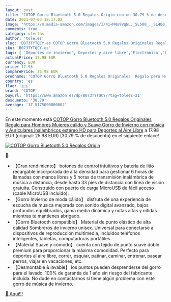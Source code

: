 ```yaml
---
layout: post
title: 'COTOP Gorro Bluetooth 5.0 Regalos Origin con un 30.79 % de descuento'
date: 2021-07-03 18:17:02
image: 'https://m.media-amazon.com/images/I/41+M4s9VqNL._SL500_._SL400_.jpg'
comments: true
category: ofertas
author: 'tole.es'
slug: 'B073TYTQCY-es COTOP Gorro Bluetooth 5.0 Regalos Originales Regalo para...'
sku: 'B073TYTQCY-es'
tags: [ 'Deportes de invierno','Deportes y aire libre','Electrónica','Esquí','Gorros de esquí para hombre','Ropa de esquí','Ropa de esquí para hombre','Ropa y equipo para deportes','auriculares','bluetooth','cotop', ]
actualPrice: 17.98 EUR
currency: EUR
price: 17.98
comparePrice: 25.98 EUR
prodname: 'COTOP Gorro Bluetooth 5.0 Regalos Originales  Regalo para Hombres  Mujeres  cálido y Suave Gorro de Invierno con música y Auriculares inalámbricos estéreo HD para Deportes al Aire Libre'
country: 'es'
flag: '🇪🇸'
brand: 'COTOP'
buyurl: 'https://www.amazon.es/dp/B073TYTQCY/?tag=tolees-21'
descuento: '30.79'
average: '17.5175000000002'
---
```


En este momento está [COTOP Gorro Bluetooth 5.0 Regalos Originales  Regalo para Hombres  Mujeres  cálido y Suave Gorro de Invierno con música y Auriculares inalámbricos estéreo HD para Deportes al Aire Libre](https://www.amazon.es/dp/B073TYTQCY/?tag=tolees-21) a 17.98 EUR (original: 25.98 EUR) (30.79 %  de descuento) en el siguiente enlace!

[![COTOP Gorro Bluetooth 5.0 Regalos Origin](https://m.media-amazon.com/images/I/41+M4s9VqNL._SL500_._SL400_.jpg)](https://www.amazon.es/dp/B073TYTQCY/?tag=tolees-21)

🔎:

- 【Gran rendimiento】 botones de control intuitivos y batería de litio recargable incorporada de alta densidad para gestionar 6 horas de llamadas con manos libres y 5 horas de transmisión inalámbrica de música a distancia, desde hasta 33 pies de distancia con línea de visión gratuita. Construido con puerto de carga MicroUSB de fácil acceso (cable MicroUSB incluido).
- 【Gorro Invierno de moda cálido】 disfruta de una experiencia de escucha de música mejorada con sonido digital avanzado, bajos profundos equilibrados, gama media dinámica y notas altas y nítidas mientras te mantienes abrigado.
- 【Gorro Bluetooth compatible】 Material de punto elástico de alta calidad Sombreros de invierno unisex. Universal para conectarse a dispositivos de reproducción multimedia, incluidos teléfonos inteligentes, tabletas, computadoras portátiles.
- 【Material Suave y cómodo】 cuenta con tejido de punto suave doble premium para proporcionar la máxima comodidad. Perfecto para deportes al aire libre, correr, esquiar, patinar, caminar, entrenar, pasear perros, viajar en vacaciones, etc.
- 【Desmontable & lavable】 los puntos pueden desprenderse del gorro para el lavado. 100% de garantía de 1 año sin riesgo del fabricante incluida. No dude en contactarnos si tiene algún problema con este gorro de música de invierno.

[🛒 Aquí!!!](https://www.amazon.es/dp/B073TYTQCY/?tag=tolees-21)
